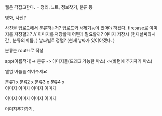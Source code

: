 <!-- @format -->

웹은 각잡고한다. = 정리, 노트, 정보찾기, 분류 등

영화, 사진?

사진을 업로드해서 분류하는거? 업로드와 삭제기능이 있어야 하겠다. firebase로 이미
지를 저장할까? // 이미지를 저장할때 어떤게 필요할까? 이미지 저장시 (현재날짜와시
간 , 분류의 이름, ) 날짜별로 정렬? (현재 날짜가 있어야겠다. )

분류는 router로 작성

app(이름적기)-> 분류 -> 이미지들(드래그 가능한 박스) ->(바텀에 추가하기 박스)

앨범 이름을 적어주세요

분류1 x 분류2 x 분류3 x 분류4 x  
이미지 이미지 이미지 이미지

이미지 이미지 이미지 이미지

이미지추가하기.

